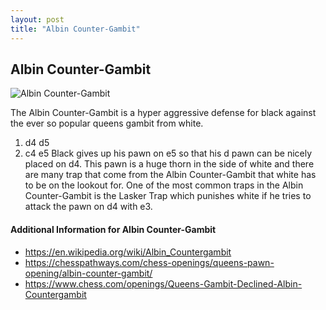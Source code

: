 ```yaml
---
layout: post
title: "Albin Counter-Gambit"
---
```


## Albin Counter-Gambit

![Albin Counter-Gambit](https://www.thechesswebsite.com/wp-content/uploads/2012/07/albin2.jpg)

The Albin Counter-Gambit is a hyper aggressive defense for black against the ever so popular queens gambit from white.
1. d4 d5
2. c4 e5
Black gives up his pawn on e5 so that his d pawn can be nicely placed on d4. This pawn is a huge thorn in the side of white and there are many trap that come from the Albin Counter-Gambit that white has to be on the lookout for. One of the most common traps in the Albin Counter-Gambit is the Lasker Trap which punishes white if he tries to attack the pawn on d4 with e3.


#### Additional Information for Albin Counter-Gambit

- https://en.wikipedia.org/wiki/Albin_Countergambit
- https://chesspathways.com/chess-openings/queens-pawn-opening/albin-counter-gambit/
- https://www.chess.com/openings/Queens-Gambit-Declined-Albin-Countergambit
